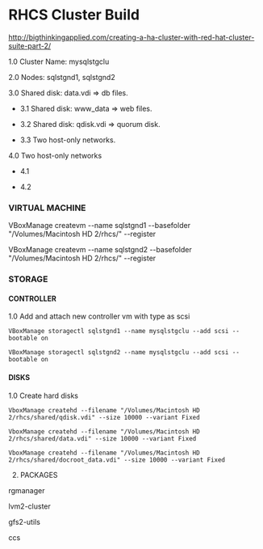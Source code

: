 # RHCS Cluster Build

http://bigthinkingapplied.com/creating-a-ha-cluster-with-red-hat-cluster-suite-part-2/

1.0 Cluster Name: mysqlstgclu

2.0 Nodes: sqlstgnd1, sqlstgnd2

3.0 Shared disk: data.vdi => db files. 

  - 3.1 Shared disk: www_data => web files. 

  - 3.2 Shared disk: qdisk.vdi => quorum disk. 

  - 3.3 Two host-only networks. 

4.0 Two host-only networks

  - 4.1 

  - 4.2 

### VIRTUAL MACHINE 

VBoxManage createvm --name sqlstgnd1 --basefolder "/Volumes/Macintosh HD 2/rhcs/" --register 

VBoxManage createvm --name sqlstgnd2 --basefolder "/Volumes/Macintosh HD 2/rhcs/" --register 

### STORAGE

#### CONTROLLER 

1.0 Add and attach new controller vm with type as scsi

    VBoxManage storagectl sqlstgnd1 --name mysqlstgclu --add scsi --bootable on

    VBoxManage storagectl sqlstgnd2 --name mysqlstgclu --add scsi --bootable on


#### DISKS

1.0 Create hard disks 

    VboxManage createhd --filename "/Volumes/Macintosh HD 2/rhcs/shared/qdisk.vdi" --size 10000 --variant Fixed  

    VboxManage createhd --filename "/Volumes/Macintosh HD 2/rhcs/shared/data.vdi" --size 10000 --variant Fixed  

    VboxManage createhd --filename "/Volumes/Macintosh HD 2/rhcs/shared/docroot_data.vdi" --size 10000 --variant Fixed

2. PACKAGES

rgmanager

lvm2-cluster

gfs2-utils

ccs
